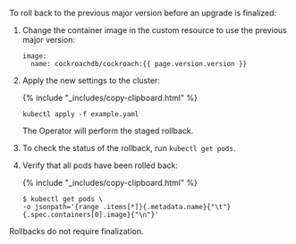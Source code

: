 To roll back to the previous major version before an upgrade is finalized:

1. Change the container image in the custom resource to use the previous major version:

    ~~~
    image:
      name: cockroachdb/cockroach:{{ page.version.version }}
    ~~~

1. Apply the new settings to the cluster:

    {% include "_includes/copy-clipboard.html" %}
    ~~~ shell
    kubectl apply -f example.yaml
    ~~~

    The Operator will perform the staged rollback.

1. To check the status of the rollback, run `kubectl get pods`.
1. Verify that all pods have been rolled back:

    {% include "_includes/copy-clipboard.html" %}
    ~~~ shell
    $ kubectl get pods \
    -o jsonpath='{range .items[*]}{.metadata.name}{"\t"}{.spec.containers[0].image}{"\n"}'
    ~~~

Rollbacks do not require finalization.
